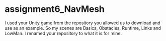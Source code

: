 # assignment6_NavMesh

I used your Unity game from the repository you allowed us to download and use as an example. So my scenes are Basics, Obstacles, Runtime, Links and LowMan. I renamed your repository to what it is for mine. 
 
